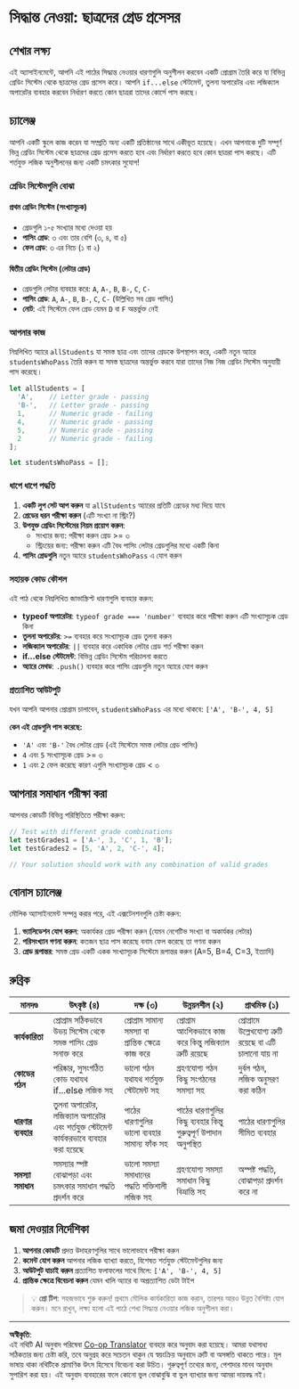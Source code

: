 <!--
CO_OP_TRANSLATOR_METADATA:
{
  "original_hash": "ffe366b2d1f037b99fbadbe1dc81083d",
  "translation_date": "2025-10-22T21:27:10+00:00",
  "source_file": "2-js-basics/3-making-decisions/assignment.md",
  "language_code": "bn"
}
-->
# সিদ্ধান্ত নেওয়া: ছাত্রদের গ্রেড প্রসেসর

## শেখার লক্ষ্য

এই অ্যাসাইনমেন্টে, আপনি এই পাঠের সিদ্ধান্ত নেওয়ার ধারণাগুলি অনুশীলন করবেন একটি প্রোগ্রাম তৈরি করে যা বিভিন্ন গ্রেডিং সিস্টেম থেকে ছাত্রদের গ্রেড প্রসেস করে। আপনি `if...else` স্টেটমেন্ট, তুলনা অপারেটর এবং লজিক্যাল অপারেটর ব্যবহার করবেন নির্ধারণ করতে কোন ছাত্ররা তাদের কোর্সে পাস করছে।

## চ্যালেঞ্জ

আপনি একটি স্কুলে কাজ করেন যা সম্প্রতি অন্য একটি প্রতিষ্ঠানের সাথে একীভূত হয়েছে। এখন আপনাকে দুটি সম্পূর্ণ ভিন্ন গ্রেডিং সিস্টেম থেকে ছাত্রদের গ্রেড প্রসেস করতে হবে এবং নির্ধারণ করতে হবে কোন ছাত্ররা পাস করছে। এটি শর্তযুক্ত লজিক অনুশীলনের জন্য একটি চমৎকার সুযোগ!

### গ্রেডিং সিস্টেমগুলি বোঝা

#### প্রথম গ্রেডিং সিস্টেম (সংখ্যাসূচক)
- গ্রেডগুলি ১-৫ সংখ্যার মধ্যে দেওয়া হয়
- **পাসিং গ্রেড**: ৩ এবং তার বেশি (৩, ৪, বা ৫)
- **ফেল গ্রেড**: ৩ এর নিচে (১ বা ২)

#### দ্বিতীয় গ্রেডিং সিস্টেম (লেটার গ্রেড)
- গ্রেডগুলি লেটার ব্যবহার করে: `A`, `A-`, `B`, `B-`, `C`, `C-`
- **পাসিং গ্রেড**: `A`, `A-`, `B`, `B-`, `C`, `C-` (উল্লিখিত সব গ্রেড পাসিং)
- **নোট**: এই সিস্টেমে ফেল গ্রেড যেমন `D` বা `F` অন্তর্ভুক্ত নেই

### আপনার কাজ

নিম্নলিখিত অ্যারে `allStudents` যা সমস্ত ছাত্র এবং তাদের গ্রেডকে উপস্থাপন করে, একটি নতুন অ্যারে `studentsWhoPass` তৈরি করুন যা সমস্ত ছাত্রদের অন্তর্ভুক্ত করবে যারা তাদের নিজ নিজ গ্রেডিং সিস্টেম অনুযায়ী পাস করেছে।

```javascript
let allStudents = [
  'A',    // Letter grade - passing
  'B-',   // Letter grade - passing  
  1,      // Numeric grade - failing
  4,      // Numeric grade - passing
  5,      // Numeric grade - passing
  2       // Numeric grade - failing
];

let studentsWhoPass = [];
```

### ধাপে ধাপে পদ্ধতি

1. **একটি লুপ সেট আপ করুন** যা `allStudents` অ্যারের প্রতিটি গ্রেডের মধ্য দিয়ে যাবে
2. **গ্রেডের ধরন পরীক্ষা করুন** (এটি সংখ্যা না স্ট্রিং?)
3. **উপযুক্ত গ্রেডিং সিস্টেমের নিয়ম প্রয়োগ করুন**:
   - সংখ্যার জন্য: পরীক্ষা করুন গ্রেড >= ৩
   - স্ট্রিংয়ের জন্য: পরীক্ষা করুন এটি বৈধ পাসিং লেটার গ্রেডগুলির মধ্যে একটি কিনা
4. **পাসিং গ্রেডগুলি** নতুন অ্যারে `studentsWhoPass` এ যোগ করুন

### সহায়ক কোড কৌশল

এই পাঠ থেকে নিম্নলিখিত জাভাস্ক্রিপ্ট ধারণাগুলি ব্যবহার করুন:

- **typeof অপারেটর**: `typeof grade === 'number'` ব্যবহার করে পরীক্ষা করুন এটি সংখ্যাসূচক গ্রেড কিনা
- **তুলনা অপারেটর**: `>=` ব্যবহার করে সংখ্যাসূচক গ্রেড তুলনা করুন
- **লজিক্যাল অপারেটর**: `||` ব্যবহার করে একাধিক লেটার গ্রেড শর্ত পরীক্ষা করুন
- **if...else স্টেটমেন্ট**: বিভিন্ন গ্রেডিং সিস্টেম পরিচালনা করতে
- **অ্যারে মেথড**: `.push()` ব্যবহার করে পাসিং গ্রেডগুলি নতুন অ্যারে যোগ করুন

### প্রত্যাশিত আউটপুট

যখন আপনি আপনার প্রোগ্রাম চালাবেন, `studentsWhoPass` এর মধ্যে থাকবে: `['A', 'B-', 4, 5]`

**কেন এই গ্রেডগুলি পাস করেছে:**
- `'A'` এবং `'B-'` বৈধ লেটার গ্রেড (এই সিস্টেমে সমস্ত লেটার গ্রেড পাসিং)
- `4` এবং `5` সংখ্যাসূচক গ্রেড >= ৩
- `1` এবং `2` ফেল করেছে কারণ এগুলি সংখ্যাসূচক গ্রেড < ৩

## আপনার সমাধান পরীক্ষা করা

আপনার কোডটি বিভিন্ন পরিস্থিতিতে পরীক্ষা করুন:

```javascript
// Test with different grade combinations
let testGrades1 = ['A-', 3, 'C', 1, 'B'];
let testGrades2 = [5, 'A', 2, 'C-', 4];

// Your solution should work with any combination of valid grades
```

## বোনাস চ্যালেঞ্জ

মৌলিক অ্যাসাইনমেন্ট সম্পন্ন করার পরে, এই এক্সটেনশনগুলি চেষ্টা করুন:

1. **ভ্যালিডেশন যোগ করুন**: অকার্যকর গ্রেড পরীক্ষা করুন (যেমন নেগেটিভ সংখ্যা বা অকার্যকর লেটার)
2. **পরিসংখ্যান গণনা করুন**: কতজন ছাত্র পাস করেছে বনাম ফেল করেছে তা গণনা করুন
3. **গ্রেড রূপান্তর**: সমস্ত গ্রেড একটি একক সংখ্যাসূচক সিস্টেমে রূপান্তর করুন (A=5, B=4, C=3, ইত্যাদি)

## রুব্রিক

| মানদণ্ড | উৎকৃষ্ট (৪) | দক্ষ (৩) | উন্নয়নশীল (২) | প্রাথমিক (১) |
|----------|---------------|----------------|----------------|---------------|
| **কার্যকারিতা** | প্রোগ্রাম সঠিকভাবে উভয় সিস্টেম থেকে সমস্ত পাসিং গ্রেড সনাক্ত করে | প্রোগ্রাম সামান্য সমস্যা বা প্রান্তিক ক্ষেত্রে কাজ করে | প্রোগ্রাম আংশিকভাবে কাজ করে কিন্তু লজিক্যাল ত্রুটি রয়েছে | প্রোগ্রামে উল্লেখযোগ্য ত্রুটি রয়েছে বা এটি চালানো যায় না |
| **কোডের গঠন** | পরিষ্কার, সুসংগঠিত কোড যথাযথ if...else লজিক সহ | ভালো গঠন যথাযথ শর্তযুক্ত স্টেটমেন্ট সহ | গ্রহণযোগ্য গঠন কিছু সংগঠনের সমস্যা সহ | দুর্বল গঠন, লজিক অনুসরণ করা কঠিন |
| **ধারণার ব্যবহার** | তুলনা অপারেটর, লজিক্যাল অপারেটর এবং শর্তযুক্ত স্টেটমেন্ট কার্যকরভাবে ব্যবহার করা হয়েছে | পাঠের ধারণাগুলির ভালো ব্যবহার সামান্য ফাঁক সহ | পাঠের ধারণাগুলির কিছু ব্যবহার কিন্তু গুরুত্বপূর্ণ উপাদান অনুপস্থিত | পাঠের ধারণাগুলির সীমিত ব্যবহার |
| **সমস্যা সমাধান** | সমস্যার স্পষ্ট বোঝাপড়া এবং চমৎকার সমাধান পদ্ধতি প্রদর্শন করে | ভালো সমস্যা সমাধানের পদ্ধতি শক্তিশালী লজিক সহ | গ্রহণযোগ্য সমস্যা সমাধান কিছু বিভ্রান্তি সহ | অস্পষ্ট পদ্ধতি, বোঝাপড়া প্রদর্শন করে না |

## জমা দেওয়ার নির্দেশিকা

1. **আপনার কোডটি** প্রদত্ত উদাহরণগুলির সাথে ভালোভাবে পরীক্ষা করুন
2. **কমেন্ট যোগ করুন** আপনার লজিক ব্যাখ্যা করতে, বিশেষত শর্তযুক্ত স্টেটমেন্টগুলির জন্য
3. **আউটপুট যাচাই করুন** প্রত্যাশিত ফলাফলের সাথে মিলে: `['A', 'B-', 4, 5]`
4. **প্রান্তিক ক্ষেত্রে বিবেচনা করুন** যেমন খালি অ্যারে বা অপ্রত্যাশিত ডেটা টাইপ

> 💡 **প্রো টিপ**: সহজভাবে শুরু করুন! প্রথমে মৌলিক কার্যকারিতা কাজ করান, তারপর আরও উন্নত বৈশিষ্ট্য যোগ করুন। মনে রাখুন, লক্ষ্য হলো এই পাঠে শেখা সিদ্ধান্ত নেওয়ার লজিক অনুশীলন করা।

---

**অস্বীকৃতি**:  
এই নথিটি AI অনুবাদ পরিষেবা [Co-op Translator](https://github.com/Azure/co-op-translator) ব্যবহার করে অনুবাদ করা হয়েছে। আমরা যথাসাধ্য সঠিকতার জন্য চেষ্টা করি, তবে অনুগ্রহ করে সচেতন থাকুন যে স্বয়ংক্রিয় অনুবাদে ত্রুটি বা অসঙ্গতি থাকতে পারে। মূল ভাষায় থাকা নথিটিকে প্রামাণিক উৎস হিসেবে বিবেচনা করা উচিত। গুরুত্বপূর্ণ তথ্যের জন্য, পেশাদার মানব অনুবাদ সুপারিশ করা হয়। এই অনুবাদ ব্যবহারের ফলে কোনো ভুল বোঝাবুঝি বা ভুল ব্যাখ্যার জন্য আমরা দায়বদ্ধ নই।